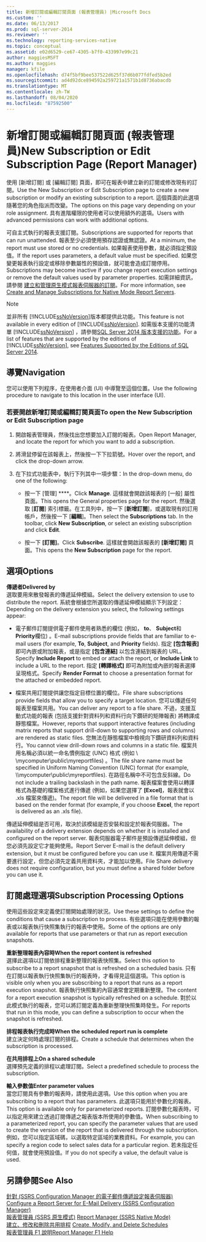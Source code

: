 ```yaml
---
title: 新增訂閱或編輯訂閱頁面 (報表管理員) |Microsoft Docs
ms.custom: ''
ms.date: 06/13/2017
ms.prod: sql-server-2014
ms.reviewer: ''
ms.technology: reporting-services-native
ms.topic: conceptual
ms.assetid: e02d6529-ce67-4305-b7f0-433997e99c21
author: maggiesMSFT
ms.author: maggies
manager: kfile
ms.openlocfilehash: d74f5bf9bee537522d625f37d6b077fdfed5b2ed
ms.sourcegitcommit: ad4d92dce894592a259721a1571b1d8736abacdb
ms.translationtype: MT
ms.contentlocale: zh-TW
ms.lasthandoff: 08/04/2020
ms.locfileid: "87592500"
---
```

# <a name="new-subscription-or-edit-subscription-page-report-manager"></a><span data-ttu-id="0beb1-102">新增訂閱或編輯訂閱頁面 (報表管理員)</span><span class="sxs-lookup"><span data-stu-id="0beb1-102">New Subscription or Edit Subscription Page (Report Manager)</span></span>
  <span data-ttu-id="0beb1-103">使用 [新增訂閱] 或 [編輯訂閱] 頁面，即可在報表中建立新的訂閱或修改現有的訂閱。</span><span class="sxs-lookup"><span data-stu-id="0beb1-103">Use the New Subscription or Edit Subscription page to create a new subscription or modify an existing subscription to a report.</span></span> <span data-ttu-id="0beb1-104">這個頁面的此選項隨著您的角色指派而改變。</span><span class="sxs-lookup"><span data-stu-id="0beb1-104">The options on this page vary depending on your role assignment.</span></span> <span data-ttu-id="0beb1-105">具有進階權限的使用者可以使用額外的選項。</span><span class="sxs-lookup"><span data-stu-id="0beb1-105">Users with advanced permissions can work with additional options.</span></span>  
  
 <span data-ttu-id="0beb1-106">可自主式執行的報表支援訂閱。</span><span class="sxs-lookup"><span data-stu-id="0beb1-106">Subscriptions are supported for reports that can run unattended.</span></span> <span data-ttu-id="0beb1-107">報表至少必須使用預存認證或無認證。</span><span class="sxs-lookup"><span data-stu-id="0beb1-107">At a minimum, the report must use stored or no credentials.</span></span> <span data-ttu-id="0beb1-108">如果報表使用參數，就必須指定預設值。</span><span class="sxs-lookup"><span data-stu-id="0beb1-108">If the report uses parameters, a default value must be specified.</span></span> <span data-ttu-id="0beb1-109">如果您變更報表執行設定或移除參數屬性的預設值，就可能會造成訂閱停用。</span><span class="sxs-lookup"><span data-stu-id="0beb1-109">Subscriptions may become inactive if you change report execution settings or remove the default values used by parameter properties.</span></span> <span data-ttu-id="0beb1-110">如需詳細資訊，請參閱 [建立和管理原生模式報表伺服器的訂閱](../../2014/reporting-services/create-manage-subscriptions-native-mode-report-servers.md)。</span><span class="sxs-lookup"><span data-stu-id="0beb1-110">For more information, see [Create and Manage Subscriptions for Native Mode Report Servers](../../2014/reporting-services/create-manage-subscriptions-native-mode-report-servers.md).</span></span>  
  
> [!NOTE]  
>  <span data-ttu-id="0beb1-111">並非所有 [!INCLUDE[ssNoVersion](../includes/ssnoversion-md.md)]版本都提供此功能。</span><span class="sxs-lookup"><span data-stu-id="0beb1-111">This feature is not available in every edition of [!INCLUDE[ssNoVersion](../includes/ssnoversion-md.md)].</span></span> <span data-ttu-id="0beb1-112">如需版本支援的功能清單 [!INCLUDE[ssNoVersion](../includes/ssnoversion-md.md)] ，請參閱[SQL Server 2014 版本支援的功能](../../2014/getting-started/features-supported-by-the-editions-of-sql-server-2014.md)。</span><span class="sxs-lookup"><span data-stu-id="0beb1-112">For a list of features that are supported by the editions of [!INCLUDE[ssNoVersion](../includes/ssnoversion-md.md)], see [Features Supported by the Editions of SQL Server 2014](../../2014/getting-started/features-supported-by-the-editions-of-sql-server-2014.md).</span></span>  
  
## <a name="navigation"></a><span data-ttu-id="0beb1-113">導覽</span><span class="sxs-lookup"><span data-stu-id="0beb1-113">Navigation</span></span>  
 <span data-ttu-id="0beb1-114">您可以使用下列程序，在使用者介面 (UI) 中導覽至這個位置。</span><span class="sxs-lookup"><span data-stu-id="0beb1-114">Use the following procedure to navigate to this location in the user interface (UI).</span></span>  
  
### <a name="to-open-the-new-subscription-or-edit-subscription-page"></a><span data-ttu-id="0beb1-115">若要開啟新增訂閱或編輯訂閱頁面</span><span class="sxs-lookup"><span data-stu-id="0beb1-115">To open the New Subscription or Edit Subscription page</span></span>  
  
1.  <span data-ttu-id="0beb1-116">開啟報表管理員，然後找出您想要加入訂閱的報表。</span><span class="sxs-lookup"><span data-stu-id="0beb1-116">Open Report Manager, and locate the report for which you want to add a subscription.</span></span>  
  
2.  <span data-ttu-id="0beb1-117">將滑鼠停留在該報表上，然後按一下下拉箭號。</span><span class="sxs-lookup"><span data-stu-id="0beb1-117">Hover over the report, and click the drop-down arrow.</span></span>  
  
3.  <span data-ttu-id="0beb1-118">在下拉式功能表中，執行下列其中一項步驟：</span><span class="sxs-lookup"><span data-stu-id="0beb1-118">In the drop-down menu, do one of the following:</span></span>  
  
    -   <span data-ttu-id="0beb1-119">按一下 [管理] \*\*\*\*。</span><span class="sxs-lookup"><span data-stu-id="0beb1-119">Click **Manage**.</span></span> <span data-ttu-id="0beb1-120">這樣就會開啟該報表的 [一般] 屬性頁面。</span><span class="sxs-lookup"><span data-stu-id="0beb1-120">This opens the General properties page for the report.</span></span> <span data-ttu-id="0beb1-121">然後選取 [**訂閱**] 索引標籤。在工具列中，按一下 [**新增訂閱**]，或選取現有的訂用帳戶，然後按一下 [**編輯**]。</span><span class="sxs-lookup"><span data-stu-id="0beb1-121">Then select the **Subscriptions** tab. In the toolbar, click **New Subscription**, or select an existing subscription and click **Edit**.</span></span>  
  
    -   <span data-ttu-id="0beb1-122">按一下 **[訂閱]**。</span><span class="sxs-lookup"><span data-stu-id="0beb1-122">Click **Subscribe**.</span></span> <span data-ttu-id="0beb1-123">這樣就會開啟該報表的 **[新增訂閱]** 頁面。</span><span class="sxs-lookup"><span data-stu-id="0beb1-123">This opens the **New Subscription** page for the report.</span></span>  
  
## <a name="options"></a><span data-ttu-id="0beb1-124">選項</span><span class="sxs-lookup"><span data-stu-id="0beb1-124">Options</span></span>  
 <span data-ttu-id="0beb1-125">**傳遞者**</span><span class="sxs-lookup"><span data-stu-id="0beb1-125">**Delivered by**</span></span>  
 <span data-ttu-id="0beb1-126">選取要用來散發報表的傳遞延伸模組。</span><span class="sxs-lookup"><span data-stu-id="0beb1-126">Select the delivery extension to use to distribute the report.</span></span> <span data-ttu-id="0beb1-127">系統會根據您所選取的傳遞延伸模組顯示下列設定：</span><span class="sxs-lookup"><span data-stu-id="0beb1-127">Depending on the delivery extension you select, the following settings appear:</span></span>  
  
-   <span data-ttu-id="0beb1-128">電子郵件訂閱提供電子郵件使用者熟悉的欄位 (例如， **to**、 **Subject**和**Priority**欄位) 。</span><span class="sxs-lookup"><span data-stu-id="0beb1-128">E-mail subscriptions provide fields that are familiar to e-mail users (for example, **To**, **Subject**, and **Priority** fields).</span></span> <span data-ttu-id="0beb1-129">指定 **[包含報表]** 即可內嵌或附加報表，或是指定 **[包含連結]** 以包含連結到報表的 URL。</span><span class="sxs-lookup"><span data-stu-id="0beb1-129">Specify **Include Report** to embed or attach the report, or **Include Link** to include a URL to the report.</span></span> <span data-ttu-id="0beb1-130">指定 **[轉譯格式]** 即可為附加或內嵌的報表選擇呈現格式。</span><span class="sxs-lookup"><span data-stu-id="0beb1-130">Specify **Render Format** to choose a presentation format for the attached or embedded report.</span></span>  
  
-   <span data-ttu-id="0beb1-131">檔案共用訂閱提供讓您指定目標位置的欄位。</span><span class="sxs-lookup"><span data-stu-id="0beb1-131">File share subscriptions provide fields that allow you to specify a target location.</span></span> <span data-ttu-id="0beb1-132">您可以傳遞任何報表至檔案共用。</span><span class="sxs-lookup"><span data-stu-id="0beb1-132">You can deliver any report to a file share.</span></span> <span data-ttu-id="0beb1-133">不過，支援互動式功能的報表 (包括支援針對資料列和資料行向下鑽研的矩陣報表) 將轉譯成靜態檔案。</span><span class="sxs-lookup"><span data-stu-id="0beb1-133">However, reports that support interactive features (including matrix reports that support drill-down to supporting rows and columns) are rendered as static files.</span></span> <span data-ttu-id="0beb1-134">您無法在靜態檔案中檢視向下鑽研資料列和資料行。</span><span class="sxs-lookup"><span data-stu-id="0beb1-134">You cannot view drill-down rows and columns in a static file.</span></span> <span data-ttu-id="0beb1-135">檔案共用名稱必須以統一命名慣例指定 (UNC) 格式 (例如 \\ \mycomputer\public\myreportfiles) 。</span><span class="sxs-lookup"><span data-stu-id="0beb1-135">The file share name must be specified in Uniform Naming Convention (UNC) format (for example, \\\mycomputer\public\myreportfiles).</span></span> <span data-ttu-id="0beb1-136">在路徑名稱中不可包含反斜線。</span><span class="sxs-lookup"><span data-stu-id="0beb1-136">Do not include a trailing backslash in the path name.</span></span> <span data-ttu-id="0beb1-137">報表檔案會使用以轉譯格式為基礎的檔案格式進行傳遞 (例如，如果您選擇了 **[Excel]**，報表就會以 .xls 檔案來傳遞)。</span><span class="sxs-lookup"><span data-stu-id="0beb1-137">The report file will be delivered in a file format that is based on the render format (for example, if you choose **Excel**, the report is delivered as an .xls file).</span></span>  
  
 <span data-ttu-id="0beb1-138">傳遞延伸模組是否可用，取決於該模組是否安裝和設定於報表伺服器。</span><span class="sxs-lookup"><span data-stu-id="0beb1-138">The availability of a delivery extension depends on whether it is installed and configured on the report server.</span></span> <span data-ttu-id="0beb1-139">報表伺服器電子郵件是預設傳遞延伸模組，但您必須先設定它才能夠使用。</span><span class="sxs-lookup"><span data-stu-id="0beb1-139">Report Server E-mail is the default delivery extension, but it must be configured before you can use it.</span></span> <span data-ttu-id="0beb1-140">檔案共用傳遞不需要進行設定，但您必須先定義共用資料夾，才能加以使用。</span><span class="sxs-lookup"><span data-stu-id="0beb1-140">File Share delivery does not require configuration, but you must define a shared folder before you can use it.</span></span>  
  
## <a name="subscription-processing-options"></a><span data-ttu-id="0beb1-141">訂閱處理選項</span><span class="sxs-lookup"><span data-stu-id="0beb1-141">Subscription Processing Options</span></span>  
 <span data-ttu-id="0beb1-142">使用這些設定來定義使訂閱開始處理的狀況。</span><span class="sxs-lookup"><span data-stu-id="0beb1-142">Use these settings to define the conditions that cause a subscription to process.</span></span> <span data-ttu-id="0beb1-143">有些選項只能在使用參數的報表或以報表執行快照集執行的報表中使用。</span><span class="sxs-lookup"><span data-stu-id="0beb1-143">Some of the options are only available for reports that use parameters or that run as report execution snapshots.</span></span>  
  
 <span data-ttu-id="0beb1-144">**重新整理報表內容時**</span><span class="sxs-lookup"><span data-stu-id="0beb1-144">**When the report content is refreshed**</span></span>  
 <span data-ttu-id="0beb1-145">選擇此選項以訂閱依排程重新整理的報表快照集。</span><span class="sxs-lookup"><span data-stu-id="0beb1-145">Select this option to subscribe to a report snapshot that is refreshed on a scheduled basis.</span></span> <span data-ttu-id="0beb1-146">只有在訂閱以報表執行快照集執行的報表時，才看得見這個選項。</span><span class="sxs-lookup"><span data-stu-id="0beb1-146">This option is visible only when you are subscribing to a report that runs as a report execution snapshot.</span></span> <span data-ttu-id="0beb1-147">報表執行快照集的內容通常會定期重新整理。</span><span class="sxs-lookup"><span data-stu-id="0beb1-147">The content for a report execution snapshot is typically refreshed on a schedule.</span></span> <span data-ttu-id="0beb1-148">對於以此模式執行的報表，您可以將訂閱定義為重新整理快照集時發生。</span><span class="sxs-lookup"><span data-stu-id="0beb1-148">For reports that run in this mode, you can define a subscription to occur when the snapshot is refreshed.</span></span>  
  
 <span data-ttu-id="0beb1-149">**排程報表執行完成時**</span><span class="sxs-lookup"><span data-stu-id="0beb1-149">**When the scheduled report run is complete**</span></span>  
 <span data-ttu-id="0beb1-150">建立決定何時處理訂閱的排程。</span><span class="sxs-lookup"><span data-stu-id="0beb1-150">Create a schedule that determines when the subscription is processed.</span></span>  
  
 <span data-ttu-id="0beb1-151">**在共用排程上**</span><span class="sxs-lookup"><span data-stu-id="0beb1-151">**On a shared schedule**</span></span>  
 <span data-ttu-id="0beb1-152">選擇預先定義的排程以處理訂閱。</span><span class="sxs-lookup"><span data-stu-id="0beb1-152">Select a predefined schedule to process the subscription.</span></span>  
  
 <span data-ttu-id="0beb1-153">**輸入參數值**</span><span class="sxs-lookup"><span data-stu-id="0beb1-153">**Enter parameter values**</span></span>  
 <span data-ttu-id="0beb1-154">當您訂閱具有參數的報表時，請使用此選項。</span><span class="sxs-lookup"><span data-stu-id="0beb1-154">Use this option when you are subscribing to a report that has parameters.</span></span> <span data-ttu-id="0beb1-155">此選項只能用於參數化的報表。</span><span class="sxs-lookup"><span data-stu-id="0beb1-155">This option is available only for parameterized reports.</span></span> <span data-ttu-id="0beb1-156">訂閱參數化報表時，可以指定用來建立透過訂閱傳遞之報表版本所使用的參數值。</span><span class="sxs-lookup"><span data-stu-id="0beb1-156">When subscribing to a parameterized report, you can specify the parameter values that are used to create the version of the report that is delivered through the subscription.</span></span> <span data-ttu-id="0beb1-157">例如，您可以指定區域碼，以選取特定區域的業務資料。</span><span class="sxs-lookup"><span data-stu-id="0beb1-157">For example, you can specify a region code to select sales data for a particular region.</span></span> <span data-ttu-id="0beb1-158">若未指定任何值，就會使用預設值。</span><span class="sxs-lookup"><span data-stu-id="0beb1-158">If you do not specify a value, the default value is used.</span></span>  
  
## <a name="see-also"></a><span data-ttu-id="0beb1-159">另請參閱</span><span class="sxs-lookup"><span data-stu-id="0beb1-159">See Also</span></span>  
 <span data-ttu-id="0beb1-160">[針對 &#40;SSRS Configuration Manager 的電子郵件傳遞設定報表伺服器&#41;](../../2014/sql-server/install/configure-a-report-server-for-e-mail-delivery-ssrs-configuration-manager.md) </span><span class="sxs-lookup"><span data-stu-id="0beb1-160">[Configure a Report Server for E-Mail Delivery &#40;SSRS Configuration Manager&#41;](../../2014/sql-server/install/configure-a-report-server-for-e-mail-delivery-ssrs-configuration-manager.md) </span></span>  
 <span data-ttu-id="0beb1-161">[報表管理員 &#40;SSRS 原生模式&#41;](../../2014/reporting-services/report-manager-ssrs-native-mode.md) </span><span class="sxs-lookup"><span data-stu-id="0beb1-161">[Report Manager  &#40;SSRS Native Mode&#41;](../../2014/reporting-services/report-manager-ssrs-native-mode.md) </span></span>  
 <span data-ttu-id="0beb1-162">[建立、修改和刪除共用排程](subscriptions/create-modify-and-delete-schedules.md) </span><span class="sxs-lookup"><span data-stu-id="0beb1-162">[Create, Modify, and Delete Schedules](subscriptions/create-modify-and-delete-schedules.md) </span></span>  
 [<span data-ttu-id="0beb1-163">報表管理員 F1 說明</span><span class="sxs-lookup"><span data-stu-id="0beb1-163">Report Manager F1 Help</span></span>](../../2014/reporting-services/report-manager-f1-help.md)  
  
  
